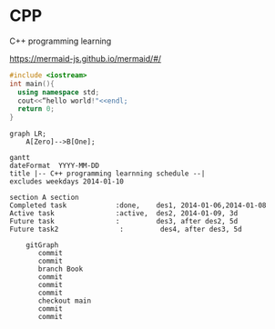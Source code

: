 # CPP 
C++ programming learning

<https://mermaid-js.github.io/mermaid/#/>
```CPP
#include <iostream>
int main(){  
  using namespace std;
  cout<<“hello world!"<<endl;
  return 0;
}
```
 
```mermaid
graph LR;
    A[Zero]-->B[One];
```
<!--
Comments
-->

```mermaid
gantt
dateFormat  YYYY-MM-DD
title |-- C++ programming learnning schedule --|
excludes weekdays 2014-01-10

section A section
Completed task            :done,    des1, 2014-01-06,2014-01-08
Active task               :active,  des2, 2014-01-09, 3d
Future task               :         des3, after des2, 5d
Future task2               :         des4, after des3, 5d
```
```mermaid
    gitGraph
       commit
       commit
       branch Book
       commit
       commit
       commit
       checkout main
       commit
       commit
```
